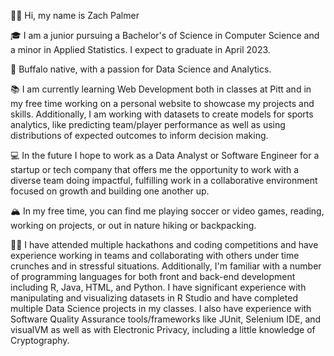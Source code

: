 👋🏽 Hi, my name is Zach Palmer

🎓 I am a junior pursuing a Bachelor's of Science in Computer Science and a minor in Applied Statistics. I expect to graduate in April 2023.

🌇 Buffalo native, with a passion for Data Science and Analytics.

📚 I am currently learning Web Development both in classes at Pitt and in my free time working on a personal website to showcase my projects and skills. Additionally, I am working with datasets to create models for sports analytics, like predicting team/player performance as well as using distributions of expected outcomes to inform decision making.

💻 In the future I hope to work as a Data Analyst or Software Engineer for a startup or tech company that offers me the opportunity to work with a diverse team doing impactful, fulfilling work in a collaborative environment focused on growth and building one another up. 

🏔 In my free time, you can find me playing soccer or video games, reading, working on projects, or out in nature hiking or backpacking.

💪🏽 I have attended multiple hackathons and coding competitions and have experience working in teams and collaborating with others under time crunches and in stressful situations. Additionally, I'm familiar with a number of programming languages for both front and back-end development including R, Java, HTML, and Python. I have significant experience with manipulating and visualizing datasets in R Studio and have completed multiple Data Science projects in my classes. I also have experience with Software Quality Assurance tools/frameworks like JUnit, Selenium IDE, and visualVM as well as with Electronic Privacy, including a little knowledge of Cryptography.
